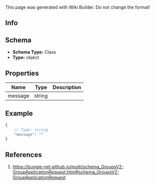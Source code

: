 <span class="wiki-builder">This page was generated with Wiki Builder. Do not change the format!</span>

## Info

## Schema
* **Schema Type:** Class
* **Type:** object

## Properties
Name | Type | Description
---- | ---- | -----------
message | string | 

## Example
```javascript
{
    // Type: string
    "message": ""
}

```

## References
1. https://bungie-net.github.io/multi/schema_GroupsV2-GroupApplicationRequest.html#schema_GroupsV2-GroupApplicationRequest
